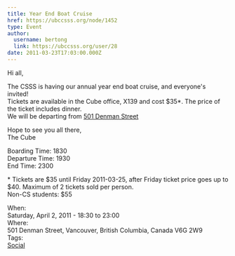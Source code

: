 ```yaml
---
title: Year End Boat Cruise 
href: https://ubccsss.org/node/1452
type: Event
author:
  username: bertong
  link: https://ubccsss.org/user/28
date: 2011-03-23T17:03:00.000Z
---
```


<div class="field field-name-body field-type-text-with-summary field-label-hidden"><div class="field-items"><div class="field-item even"><p>Hi all,</p>
<p>The CSSS is having our annual year end boat cruise, and everyone&apos;s invited!<br>
Tickets are available in the Cube office, X139 and cost $35*. The price of the ticket includes dinner.<br>
We will be departing from <a href="https://tinyurl.com/CSBoatCruise">501 Denman Street</a></p>
<p>Hope to see you all there,<br>
The Cube</p>
<p>Boarding Time: 1830<br>
Departure Time: 1930<br>
End Time: 2300</p>
<p>* Tickets are $35 until Friday 2011-03-25,  after Friday ticket price goes up to $40. Maximum of 2 tickets sold per person.<br>
Non-CS students: $55</p>
</div></div></div><div class="field field-name-field-dates field-type-datetime field-label-above"><div class="field-label">When:&#xA0;</div><div class="field-items"><div class="field-item even"><span class="date-display-single">Saturday, April 2, 2011 - <span class="date-display-range"><span class="date-display-start">18:30</span> to <span class="date-display-end">23:00</span></span></span></div></div></div><div class="field field-name-field-location field-type-text field-label-above"><div class="field-label">Where:&#xA0;</div><div class="field-items"><div class="field-item even">501 Denman Street, Vancouver, British Columbia, Canada V6G 2W9</div></div></div>    <footer>
    <div class="field field-name-field-tags field-type-taxonomy-term-reference field-label-above"><div class="field-label">Tags:&#xA0;</div><div class="field-items"><div class="field-item even"><a href="/social">Social</a></div></div></div>      </footer>